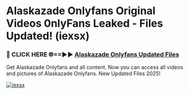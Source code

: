 # Alaskazade Onlyfans Original Videos 0nlyFans Leaked - Files Updated! (iexsx)

<h3>🔴 CLICK HERE 🌐==►► <a href="https://tinyurl.com/2m67pmp6" rel="nofollow">Alaskazade Onlyfans Updated Files</a></h3>

Get Alaskazade Onlyfans and all content. Now you can access all videos and pictures of Alaskazade Onlyfans. New Updated Files 2025!

[![iexsx](https://i.imgur.com/H4QAA4z.gif)](https://tinyurl.com/2m67pmp6)
